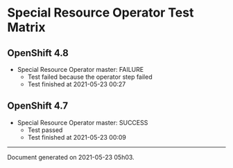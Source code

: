 
Special Resource Operator Test Matrix
=====================================

OpenShift 4.8
-------------

* Special Resource Operator master: FAILURE
  - Test failed because the operator step failed
  - Test finished at 2021-05-23 00:27

OpenShift 4.7
-------------

* Special Resource Operator master: SUCCESS
  - Test passed
  - Test finished at 2021-05-23 00:09


---
Document generated on 2021-05-23 05h03.
